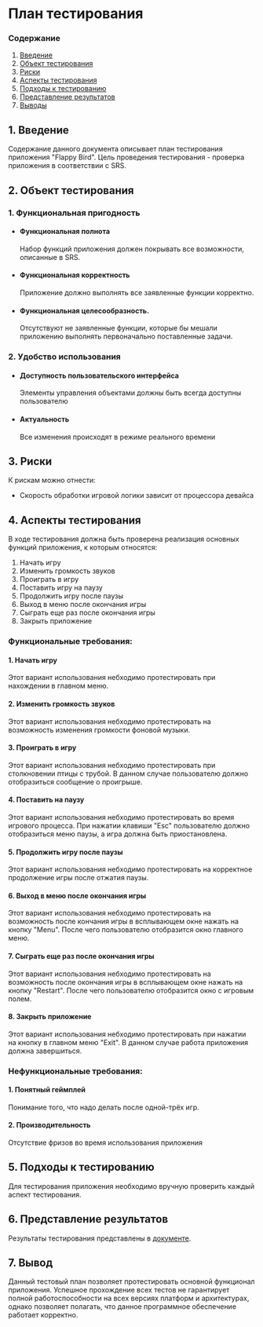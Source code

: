 # План тестирования
 ### Содержание
  1. [Введение](#1)
  2. [Объект тестирования](#2)
  3. [Риски](#3)
  4. [Аспекты тестирования](#4)
  5. [Подходы к тестированию](#5)
  6. [Представление результатов](#6)
  7. [Выводы](#7)
 <a name="1"></a>
 ## 1. Введение
Содержание данного документа описывает план тестирования приложения "Flappy Bird". Цель проведения тестирования - проверка приложения в соответствии с SRS.
<a name="2"></a>
 ## 2. Объект тестирования
### 1. Функциональная пригодность
-   #### Функциональная полнота
    Набор функций приложения должен покрывать все возможности, описанные в SRS.
-   #### Функциональная корректность
    Приложение должно выполнять все заявленные функции корректно.
-   #### Функциональная целесообразность.
    Отсутствуют не заявленные функции, которые бы мешали приложению выполнять первоначально поставленные задачи.
### 2. Удобство использования
-   #### Доступность пользовательского интерфейса
    Элементы управления объектами должны быть всегда доступны пользователю
-   #### Актуальность
    Все изменения происходят в режиме реального времени
<a name="3"></a>
## 3. Риски
К рискам можно отнести:
- Скорость обработки игровой логики зависит от процессора девайса
<a name="4"></a>
 ## 4. Аспекты тестирования
В ходе тестирования должна быть проверена реализация основных функций приложения, к которым относятся:  
1. Начать игру
2. Изменить громкость звуков
3. Проиграть в игру
4. Поставить игру на паузу
5. Продолжить игру после паузы
6. Выход в меню после окончания игры
7. Сыграть еще раз после окончания игры
8. Закрыть приложение

### Функциональные требования:
#### 1. Начать игру
Этот вариант использования небходимо протестировать при нахождении в главном меню.

#### 2. Изменить громкость звуков
Этот вариант использования небходимо протестировать на возможность изменения громкости фоновой музыки.

#### 3. Проиграть в игру
Этот вариант использования небходимо протестировать при столкновении птицы с трубой. В данном случае пользователю должно отобразиться сообщение о проигрыше.

#### 4. Поставить на паузу
Этот вариант использования небходимо протестировать во время игрового процесса. При нажатии клавиши "Esc" пользователю должно отобразиться меню паузы, а игра должна быть приостановлена.

#### 5. Продолжить игру после паузы
Этот вариант использования небходимо протестировать на корректное продолжение игры после отжатия паузы.

#### 6. Выход в меню после окончания игры
Этот вариант использования небходимо протестировать на возможность после кончания игры в всплывающем окне нажать на кнопку "Menu". После чего пользователю отобразится окно главного меню.

#### 7. Сыграть еще раз после окончания игры
Этот вариант использования небходимо протестировать на возможность после окончания игры в всплывающем окне нажать на кнопку "Restart". После чего пользователю отобразится окно c игровым полем.

#### 8. Закрыть приложение
Этот вариант использования небходимо протестировать при нажатии на кнопку в главном меню "Exit". В данном случае работа приложения должна завершиться.

### Нефункциональные требования:
#### 1. Понятный геймплей
Понимание того, что надо делать после одной-трёх игр.

#### 2. Производительность
Отсутствие фризов во время использования приложения

<a name="5"></a>
## 5. Подходы к тестированию
Для тестирования приложения необходимо вручную проверить каждый аспект тестирования.

<a name="6"></a>
## 6. Представление результатов
Результаты тестирования представлены в [документе](https://github.com/FLAPJVCK/FlappyBird/blob/master/%D0%A2%D0%B5%D1%81%D1%82%D0%B8%D1%80%D0%BE%D0%B2%D0%B0%D0%BD%D0%B8%D0%B5/TestResult.md).

<a name="7"></a>
## 7. Вывод
Данный тестовый план позволяет протестировать основной функционал приложения. Успешное прохождение всех тестов не гарантирует полной работоспособности на всех версиях платформ и архитектурах, однако позволяет полагать, что данное программное обеспечение работает корректно.
